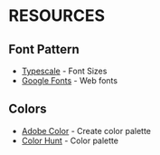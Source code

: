 # RESOURCES

## Font Pattern 

- [Typescale](https://typescale.com/) - Font Sizes
- [Google Fonts](https://fonts.google.com/) - Web fonts

## Colors

- [Adobe Color](https://color.adobe.com/create/color-wheel) - Create color palette
- [Color Hunt](https://colorhunt.co/) - Color palette

